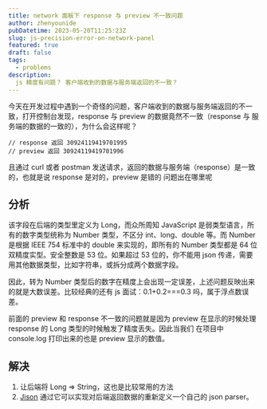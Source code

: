 ```yaml
---
title: network 面板下 response 与 preview 不一致问题
author: zhenyounide
pubDatetime: 2023-05-20T11:25:23Z
slug: js-precision-error-on-network-panel
featured: true
draft: false
tags:
  - problems
description:
  js 精度有问题？ 客户端收到的数据与服务端返回的不一致？
---
```


今天在开发过程中遇到一个奇怪的问题，客户端收到的数据与服务端返回的不一致，打开控制台发现，response 与 preview 的数据竟然不一致（response 与 服务端的数据的一致的），为什么会这样呢？

```
// response 返回 30924119419701995
// preview 返回 30924119419701996
```

且通过 curl 或者 postman 发送请求，返回的数据与服务端（response）是一致的，也就是说 response 是对的，preview 是错的
问题出在哪里呢

## 分析

该字段在后端的类型里定义为 Long，而众所周知 JavaScript 是弱类型语言，所有的数字类型统称为 Number 类型，不区分 int、long、double 等。而 Number 是根据 IEEE 754 标准中的 double 来实现的，即所有的 Number 类型都是 64 位双精度实型。安全整数是 53 位。如果超过 53 位的，你不能用 json 传递，需要用其他数据类型，比如字符串，或拆分成两个数据字段。

因此，转为 Number 类型后的数字在精度上会出现一定误差，上述问题反映出来的就是大数误差。比较经典的还有 js 面试：0.1+0.2===0.3 吗，属于浮点数误差。

前面的 preview 和 response 不一致的问题就是因为 preview 在显示的时候处理 response 的 Long 类型的时候触发了精度丢失。因此当我们 在项目中 console.log 打印出来的也是 preview 显示的数值。

## 解决

1. 让后端将 Long => String，这也是比较常用的方法
2. [Jison](https://github.com/zaach/jison) 通过它可以实现对后端返回数据的重新定义一个自己的 json parser。
